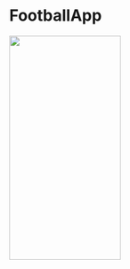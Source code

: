 # FootballApp

<img src="https://github.com/AlexGolovach/FootballApp/blob/master/screenshots/App-image.gif" width="200" height="400" />
